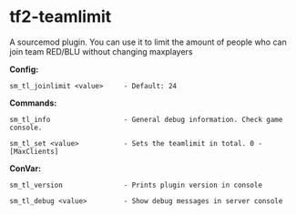 # tf2-teamlimit
A sourcemod plugin. You can use it to limit the amount of people who can join team RED/BLU without changing maxplayers


**Config:**
```
sm_tl_joinlimit <value>	    - Default: 24
```

**Commands:**
```
sm_tl_info                  - General debug information. Check game console.
```

```
sm_tl_set <value>           - Sets the teamlimit in total. 0 - [MaxClients]
```

**ConVar:**
```
sm_tl_version               - Prints plugin version in console
```

```
sm_tl_debug <value>         - Show debug messages in server console
```
